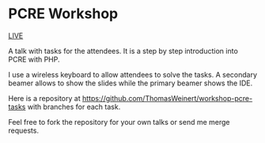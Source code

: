 # PCRE Workshop

[LIVE](http://thomas.weinert.info/workshop-pcre/)

A talk with tasks for the attendees. It is a step by step introduction into PCRE with PHP.

I use a wireless keyboard to allow attendees to solve the tasks.
A secondary beamer allows to show the slides while the primary beamer shows the IDE.

Here is a repository at https://github.com/ThomasWeinert/workshop-pcre-tasks with branches for each task.

Feel free to fork the repository for your own talks or send me merge requests.
